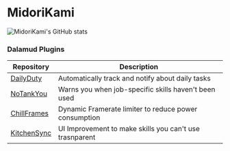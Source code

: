 # MidoriKami
![MidoriKami's GitHub stats](https://github-readme-stats.vercel.app/api?username=MidoriKami&show_icons=true&theme=radical&count_private=true&custom_title=MidoriKami's%20GitHub%20Stats)

### Dalamud Plugins
Repository|Description
---|---
[DailyDuty](https://github.com/MidoriKami/DailyDuty)|Automatically track and notify about daily tasks
[NoTankYou](https://github.com/MidoriKami/NoTankYou)|Warns you when job-specific skills haven't been used
[ChillFrames](https://github.com/MidoriKami/ChillFrames)|Dynamic Framerate limiter to reduce power consumption
[KitchenSync](https://github.com/MidoriKami/KitchenSync)|UI Improvement to make skills you can't use trasnparent

